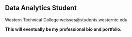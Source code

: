<h2> Data Analytics Student </h2> 
Western Technical College    
weisses@students.westerntc.edu

**This will eventually be my professional bio and portfolio.**
